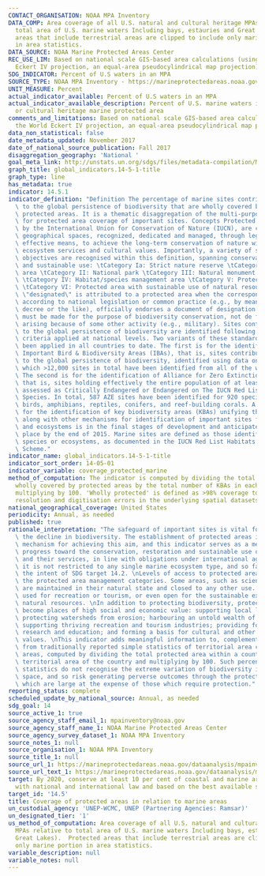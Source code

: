 ```yaml
---
CONTACT_ORGANISATION: NOAA MPA Inventory
DATA_COMP: Area coverage of all U.S. natural and cultural heritage MPAs relative to
  total area of U.S. marine waters Including bays, estauries and Great Lakes).  Protected
  areas that include terrestrial areas are clipped to include only marine portion
  in area statistics.
DATA_SOURCE: NOAA Marine Protected Areas Center
REC_USE_LIM: Based on national scale GIS-based area calculations (using the World
  Eckert IV projection, an equal-area pseudocylindrical map projection).
SDG_INDICATOR: Percent of U.S waters in an MPA
SOURCE_TYPE: NOAA MPA Inventory - https://marineprotectedareas.noaa.gov/dataanalysis/mpainventory/
UNIT_MEASURE: Percent
actual_indicator_available: Percent of U.S waters in an MPA
actual_indicator_available_description: Percent of U.S. marine waters in a natural
  or cultural heritage marine protected area
comments_and_limitations: Based on national scale GIS-based area calculations (using
  the World Eckert IV projection, an equal-area pseudocylindrical map projection).
data_non_statistical: false
date_metadata_updated: November 2017
date_of_national_source_publication: Fall 2017
disaggregation_geography: 'National '
goal_meta_link: http://unstats.un.org/sdgs/files/metadata-compilation/Metadata-Goal-14.pdf
graph_title: global_indicators.14-5-1-title
graph_type: line
has_metadata: true
indicator: 14.5.1
indicator_definition: "Definition The percentage of marine sites contributing significantly\
  \ to the global persistence of biodiversity that are wholly covered by designated\
  \ protected areas. It is a thematic disaggregation of the multi-purpose indicator\
  \ for protected area coverage of important sites. Concepts Protected areas, as defined\
  \ by the International Union for Conservation of Nature (IUCN), are clearly defined\
  \ geographical spaces, recognized, dedicated and managed, through legal or other\
  \ effective means, to achieve the long-term conservation of nature with associated\
  \ ecosystem services and cultural values. Importantly, a variety of specific management\
  \ objectives are recognised within this definition, spanning conservation, restoration,\
  \ and sustainable use: \tCategory Ia: Strict nature reserve \tCategory Ib: Wilderness\
  \ area \tCategory II: National park \tCategory III: Natural monument or feature\
  \ \tCategory IV: Habitat/species management area \tCategory V: Protected landscape/seascape\
  \ \tCategory VI: Protected area with sustainable use of natural resources The status\
  \ \"designated\" is attributed to a protected area when the corresponding authority,\
  \ according to national legislation or common practice (e.g., by means of an executive\
  \ decree or the like), officially endorses a document of designation. The designation\
  \ must be made for the purpose of biodiversity conservation, not de facto protection\
  \ arising because of some other activity (e.g., military). Sites contributing significantly\
  \ to the global persistence of biodiversity are identified following globally standard\
  \ criteria applied at national levels. Two variants of these standard criteria have\
  \ been applied in all countries to date. The first is for the identification of\
  \ Important Bird & Biodiversity Areas (IBAs), that is, sites contributing significantly\
  \ to the global persistence of biodiversity, identified using data on birds, of\
  \ which >12,000 sites in total have been identified from all of the world's countries.\
  \ The second is for the identification of Alliance for Zero Extinction sites (AZEs),\
  \ that is, sites holding effectively the entire population of at least one species\
  \ assessed as Critically Endangered or Endangered on The IUCN Red List of Threatened\
  \ Species. In total, 587 AZE sites have been identified for 920 species of mammals,\
  \ birds, amphibians, reptiles, conifers, and reef-building corals. A global standard\
  \ for the identification of key biodiversity areas (KBAs) unifying these approaches\
  \ along with other mechanisms for identification of important sites for other species\
  \ and ecosystems is in the final stages of development and anticipated to be in\
  \ place by the end of 2015. Marine sites are defined as those identified for marine\
  \ species or ecosystems, as documented in the IUCN Red List Habitats Classification\
  \ Scheme."
indicator_name: global_indicators.14-5-1-title
indicator_sort_order: 14-05-01
indicator_variable: coverage_protected_marine
method_of_computation: The indicator is computed by dividing the total number of KBAs
  wholly covered by protected areas by the total number of KBAs in each country, and
  multiplying by 100. 'Wholly protected' is defined as >98% coverage to allow for
  resolution and digitisation errors in the underlying spatial datasets.
national_geographical_coverage: United States
periodicity: Annual, as needed
published: true
rationale_interpretation: "The safeguard of important sites is vital for stemming\
  \ the decline in biodiversity. The establishment of protected areas is an important\
  \ mechanism for achieving this aim, and this indicator serves as a means of measuring\
  \ progress toward the conservation, restoration and sustainable use of marine ecosystems\
  \ and their services, in line with obligations under international agreements. Importantly,\
  \ it is not restricted to any single marine ecosystem type, and so faithfully reflects\
  \ the intent of SDG target 14.2. \nLevels of access to protected areas vary among\
  \ the protected area management categories. Some areas, such as scientific reserves,\
  \ are maintained in their natural state and closed to any other use. Others are\
  \ used for recreation or tourism, or even open for the sustainable extraction of\
  \ natural resources. \nIn addition to protecting biodiversity, protected areas have\
  \ become places of high social and economic value: supporting local livelihoods;\
  \ protecting watersheds from erosion; harbouring an untold wealth of genetic resources;\
  \ supporting thriving recreation and tourism industries; providing for science,\
  \ research and education; and forming a basis for cultural and other non-material\
  \ values. \nThis indicator adds meaningful information to, complements and builds\
  \ from traditionally reported simple statistics of territorial area covered by protected\
  \ areas, computed by dividing the total protected area within a country by the total\
  \ territorial area of the country and multiplying by 100. Such percentage area coverage\
  \ statistics do not recognise the extreme variation of biodiversity importance over\
  \ space, and so risk generating perverse outcomes through the protection of areas\
  \ which are large at the expense of those which require protection."
reporting_status: complete
scheduled_update_by_national_source: Annual, as needed
sdg_goal: 14
source_active_1: true
source_agency_staff_email_1: mpainventory@noaa.gov
source_agency_staff_name_1: NOAA Marine Protected Areas Center
source_agency_survey_dataset_1: NOAA MPA Inventory
source_notes_1: null
source_organisation_1: NOAA MPA Inventory
source_title_1: null
source_url_1: https://marineprotectedareas.noaa.gov/dataanalysis/mpainventory/
source_url_text_1: https://marineprotectedareas.noaa.gov/dataanalysis/mpainventory/
target: By 2020, conserve at least 10 per cent of coastal and marine areas, consistent
  with national and international law and based on the best available scientific information.
target_id: '14.5'
title: Coverage of protected areas in relation to marine areas
un_custodial_agency: 'UNEP-WCMC, UNEP (Partnering Agencies: Ramsar)'
un_designated_tier: '1'
us_method_of_computation: Area coverage of all U.S. natural and cultural heritage
  MPAs relative to total area of U.S. marine waters Including bays, estauries and
  Great Lakes).  Protected areas that include terrestrial areas are clipped to include
  only marine portion in area statistics.
variable_description: null
variable_notes: null
---
```

